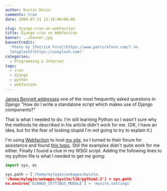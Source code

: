 ```yaml
---
author: Dustin Davis
comments: true
date: 2009-07-31 12:18:06+00:00

slug: django-cron-on-webfaction
title: Django cron on Webfaction
banner: ../banner.jpg
bannerCredit:
  'Photo by [Patrick Fore](https://www.patrickfore.com/) on
  [Unsplash](https://unsplash.com)'
categories:
  - Programming & Internet
tags:
  - cron
  - django
  - python
  - webfaction
---
```


[James Bennett addresses](http://www.b-list.org/weblog/2007/sep/22/standalone-django-scripts/)
one of the most frequently asked questions in Django "How do I write a
standalone script which makes use of Django components?"

That is what I needed to do. I'm still learning Python so I wasn't sure why the
methods he described in his article didn't work for me. (OK, I have an idea, but
for the fear of looking stupid I'm not going to try to explain it.)

I'm using [Webfaction](/blog/webfaction-review) to host
[my site](http://inzolo.com/), so I turned to their forum for assistance and
found [this topic](http://forum.webfaction.com/viewtopic.php?pid=10911). Still
the examples didn't quite work for me either. Finally I found a clue in my WSGI
script. Adding the following lines to my python file is what I needed to get me
going:

```python
import sys, os

sys.path = ['/home/mylogin/webapps/mysite,
'/home/mylogin/webapps/mysite/lib/python2.5'] + sys.path
os.environ['DJANGO_SETTINGS_MODULE'] = 'mysite.settings'
```

